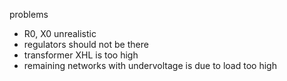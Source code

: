 problems
- R0, X0 unrealistic
- regulators should not be there
- transformer XHL is too high
- remaining networks with undervoltage is due to load too high